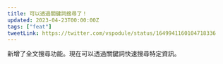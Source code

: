 ```yaml
---
title: 可以透過關鍵詞搜尋了！
updated: 2023-04-23T00:00:00Z
tags: ["feat"]
tweetLink: https://twitter.com/vspodule/status/1649941160104718336
---
```


新增了全文搜尋功能。現在可以透過關鍵詞快速搜尋特定資訊。